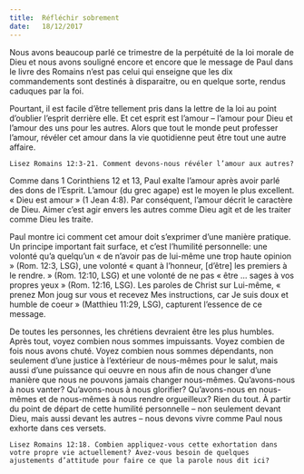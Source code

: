 ```yaml
---
title:  Réfléchir sobrement
date:   18/12/2017
---
```


Nous avons beaucoup parlé ce trimestre de la perpétuité de la loi morale de Dieu et nous avons souligné encore et encore que le message de Paul dans le livre des Romains n’est pas celui qui enseigne que les dix commandements sont destinés à disparaitre, ou en quelque sorte, rendus caduques par la foi. 

Pourtant, il est facile d’être tellement pris dans la lettre de la loi au point d’oublier l’esprit derrière elle. Et cet esprit est l’amour – l’amour pour Dieu et l’amour des uns pour les autres. Alors que tout le monde peut professer l’amour, révéler cet amour dans la vie quotidienne peut être tout une autre affaire. 

`Lisez Romains 12:3-21. Comment devons-nous révéler l’amour aux autres?`

Comme dans 1 Corinthiens 12 et 13, Paul exalte l’amour après avoir parlé des dons de l’Esprit. L’amour (du grec agape) est le moyen le plus excellent. « Dieu est amour » (1 Jean 4:8). Par conséquent, l’amour décrit le caractère de Dieu. Aimer c’est agir envers les autres comme Dieu agit et de les traiter comme Dieu les traite.

Paul montre ici comment cet amour doit s’exprimer d’une manière pratique. Un principe important fait surface, et c’est l’humilité personnelle: une volonté qu’a quelqu’un « de n’avoir pas de lui-même une trop haute opinion » (Rom. 12:3, LSG), une volonté « quant à l’honneur, [d’être] les premiers à le rendre. » (Rom. 12:10, LSG) et une volonté de ne pas « être … sages à vos propres yeux » (Rom. 12:16, LSG). Les paroles de Christ sur Lui-même, « prenez Mon joug sur vous et recevez Mes instructions, car Je suis doux et humble de coeur » (Matthieu 11:29, LSG), capturent l’essence de ce message.
 
De toutes les personnes, les chrétiens devraient être les plus humbles. Après tout, voyez combien nous sommes impuissants. Voyez combien de fois nous avons chuté. Voyez combien nous sommes dépendants, non seulement d’une justice à l’extérieur de nous-mêmes pour le salut, mais aussi d’une puissance qui oeuvre en nous afin de nous changer d’une manière que nous ne pouvons jamais changer nous-mêmes. Qu’avons-nous à nous vanter? Qu’avons-nous à nous glorifier? Qu’avons-nous en nous-mêmes et de nous-mêmes à nous rendre orgueilleux? Rien du tout. À partir du point de départ de cette humilité personnelle – non seulement devant Dieu, mais aussi devant les autres – nous devons vivre comme Paul nous exhorte dans ces versets.

`Lisez Romains 12:18. Combien appliquez-vous cette exhortation dans votre propre vie actuellement? Avez-vous besoin de quelques ajustements d’attitude pour faire ce que la parole nous dit ici?`